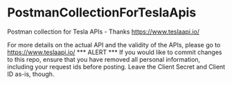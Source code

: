 # PostmanCollectionForTeslaApis
Postman collection for Tesla APIs - Thanks https://www.teslaapi.io/

For more details on the actual API and the validity of the APIs, please go to https://www.teslaapi.io/
*** ALERT ***
If you would like to commit changes to this repo, ensure that you have removed all personal information, including your request ids before posting.
Leave the Client Secret and Client ID as-is, though. 
